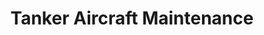 ---
title: "Tanker Aircraft Maintenance"
url: /fairchild-afb/tanker-aircraft-maintenance/
shop: shop
---